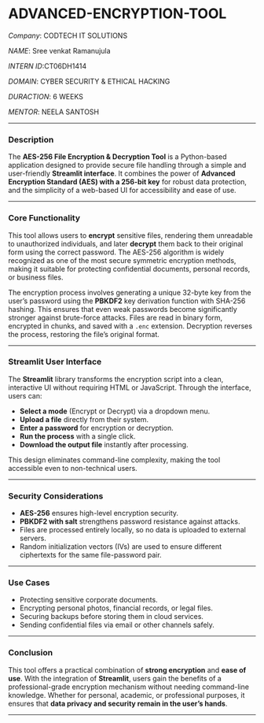# ADVANCED-ENCRYPTION-TOOL

*Company*: CODTECH IT SOLUTIONS

*NAME*: Sree venkat Ramanujula

*INTERN ID*:CT06DH1414

*DOMAIN*: CYBER SECURITY & ETHICAL HACKING

*DURACTION*: 6 WEEKS

*MENTOR*: NEELA SANTOSH

---

### **Description**

The **AES-256 File Encryption & Decryption Tool** is a Python-based application designed to provide secure file handling through a simple and user-friendly **Streamlit interface**. It combines the power of **Advanced Encryption Standard (AES) with a 256-bit key** for robust data protection, and the simplicity of a web-based UI for accessibility and ease of use.

---

### **Core Functionality**

This tool allows users to **encrypt** sensitive files, rendering them unreadable to unauthorized individuals, and later **decrypt** them back to their original form using the correct password. The AES-256 algorithm is widely recognized as one of the most secure symmetric encryption methods, making it suitable for protecting confidential documents, personal records, or business files.

The encryption process involves generating a unique 32-byte key from the user’s password using the **PBKDF2** key derivation function with SHA-256 hashing. This ensures that even weak passwords become significantly stronger against brute-force attacks. Files are read in binary form, encrypted in chunks, and saved with a `.enc` extension. Decryption reverses the process, restoring the file’s original format.

---

### **Streamlit User Interface**

The **Streamlit** library transforms the encryption script into a clean, interactive UI without requiring HTML or JavaScript. Through the interface, users can:

* **Select a mode** (Encrypt or Decrypt) via a dropdown menu.
* **Upload a file** directly from their system.
* **Enter a password** for encryption or decryption.
* **Run the process** with a single click.
* **Download the output file** instantly after processing.

This design eliminates command-line complexity, making the tool accessible even to non-technical users.

---

### **Security Considerations**

* **AES-256** ensures high-level encryption security.
* **PBKDF2 with salt** strengthens password resistance against attacks.
* Files are processed entirely locally, so no data is uploaded to external servers.
* Random initialization vectors (IVs) are used to ensure different ciphertexts for the same file-password pair.

---

### **Use Cases**

* Protecting sensitive corporate documents.
* Encrypting personal photos, financial records, or legal files.
* Securing backups before storing them in cloud services.
* Sending confidential files via email or other channels safely.

---

### **Conclusion**

This tool offers a practical combination of **strong encryption** and **ease of use**. With the integration of **Streamlit**, users gain the benefits of a professional-grade encryption mechanism without needing command-line knowledge. Whether for personal, academic, or professional purposes, it ensures that **data privacy and security remain in the user’s hands**.

---



